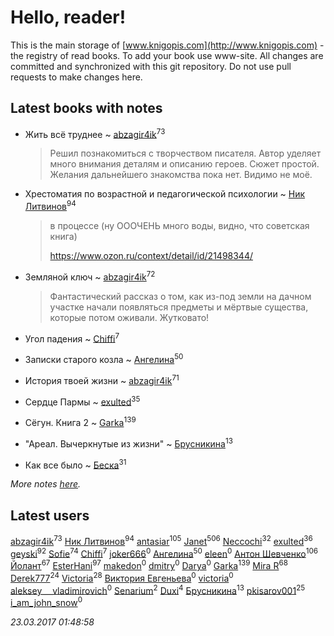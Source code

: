 # Hello, reader!
This is the main storage of [www.knigopis.com](http://www.knigopis.com) - the registry of read books.
To add your book use www-site. All changes are committed and synchronized with this git repository.
Do not use pull requests to make changes here.


## Latest books with notes
* Жить всё труднее ~ [abzagir4ik](users/362/3621623-vkontakte)<sup>73</sup>
    > Решил познакомиться с творчеством писателя. Автор уделяет много внимания деталям и описанию героев. Сюжет простой.
    > Желания дальнейшего знакомства пока нет. Видимо не моё.

* Хрестоматия по возрастной и педагогической психологии ~ [Ник Литвинов](users/241/241974816-vkontakte)<sup>94</sup>
    > в процессе (ну ОООЧЕНЬ много воды, видно, что советская книга)
    > 
    > https://www.ozon.ru/context/detail/id/21498344/

* Земляной ключ ~ [abzagir4ik](users/362/3621623-vkontakte)<sup>72</sup>
    > Фантастический рассказ о том, как из-под земли на дачном участке начали появляться предметы и мёртвые существа, которые потом оживали. Жутковато!

* Угол падения ~ [Chiffi](users/105/105831994080785626680-google)<sup>7</sup>

* Записки старого козла ~ [Ангелина](users/837/83788782-vkontakte)<sup>50</sup>

* История твоей жизни ~ [abzagir4ik](users/362/3621623-vkontakte)<sup>71</sup>

* Сердце Пармы ~ [exulted](users/100/100599204551896265722-google)<sup>35</sup>

* Сёгун. Книга 2 ~ [Garka](users/115/115753719718250012620-google)<sup>139</sup>

* "Ареал. Вычеркнутые из жизни" ~ [Брусникина](users/374/374307269-vkontakte)<sup>13</sup>

* Как все было ~ [Беска](users/157/1577468-vkontakte)<sup>31</sup>


_More notes [here](latest_books_with_notes.md)._


## Latest users
[abzagir4ik](users/362/3621623-vkontakte)<sup>73</sup> 
[Ник Литвинов](users/241/241974816-vkontakte)<sup>94</sup> 
[antasiar](users/688/68827372-vkontakte)<sup>105</sup> 
[Janet](users/205/20565064-vkontakte)<sup>506</sup> 
[Neccochi](users/126/12601720503917094896-mailru)<sup>32</sup> 
[exulted](users/100/100599204551896265722-google)<sup>36</sup> 
[geyski](users/221/221959664-vkontakte)<sup>92</sup> 
[Sofie](users/485/48568611-vkontakte)<sup>74</sup> 
[Chiffi](users/105/105831994080785626680-google)<sup>7</sup> 
[joker666](users/246/2463393-vkontakte)<sup>0</sup> 
[Ангелина](users/837/83788782-vkontakte)<sup>50</sup> 
[eleen](users/100/100002213456036-facebook)<sup>0</sup> 
[Антон Шевченко](users/339/339786161-vkontakte)<sup>106</sup> 
[Йолант](users/104/104690883692185089260-google)<sup>67</sup> 
[EsterHani](users/305/30558181-vkontakte)<sup>97</sup> 
[makedon](users/323/323691055-vkontakte)<sup>0</sup> 
[dmitry](users/107/107235589178771063989-google)<sup>0</sup> 
[Darya](users/901/90113106-vkontakte)<sup>0</sup> 
[Garka](users/115/115753719718250012620-google)<sup>139</sup> 
[Mira R](users/103/103293621948650602575-google)<sup>68</sup> 
[Derek777](users/153/15386028-yandex)<sup>24</sup> 
[Victoria](users/113/113794223924688167852-google)<sup>28</sup> 
[Виктория Евгеньева](users/102/10205921887061811730-mailru)<sup>0</sup> 
[victoria](users/646/64674343-vkontakte)<sup>0</sup> 
[aleksey___vladimirovich](users/769/76995116-vkontakte)<sup>0</sup> 
[Senarium](users/117/117838096423941527847-google)<sup>2</sup> 
[Duxi](users/342/342483886-vkontakte)<sup>4</sup> 
[Брусникина](users/374/374307269-vkontakte)<sup>13</sup> 
[pkisarov001](users/311/311057796-yandex)<sup>25</sup> 
[i_am_john_snow](users/367/367175136-vkontakte)<sup>0</sup> 


_23.03.2017 01:48:58_
